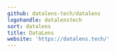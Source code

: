 ```yaml
---
github: datalens-tech/datalens
logohandle: datalenstech
sort: datalens
title: DataLens
website: 'https://datalens.tech/'
---
```


